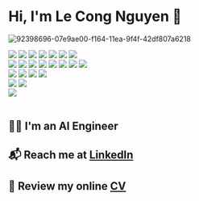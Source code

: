 # Hi, I'm Le Cong Nguyen 👋 

![92398696-07e9ae00-f164-11ea-9f4f-42df807a6218](https://user-images.githubusercontent.com/18329471/143008836-160bb1b4-2289-4476-9777-2d9c75275916.gif)

<div style="clear:both; width: 100%;"> 
  <div id='ai-engineer'>
    <img src="https://img.shields.io/badge/Python-f9d64e.svg?logo=python&style=flat">
    <img src="https://img.shields.io/badge/Git-e2ffa3.svg?logo=git&style=flat">
    <img src="https://img.shields.io/badge/OpenCV-FF0000.svg?logo=opencv&style=flat">
    <img src="https://img.shields.io/badge/PyTorch-80ff00.svg?logo=pytorch&style=flat">
    <img src="https://img.shields.io/badge/TensorFlow-aa4c00.svg?logo=tensorflow&style=flat">
    <img src="https://img.shields.io/badge/ONNX-C51A4A.svg?logo=ONNX&style=flat">
    <img src="https://img.shields.io/badge/TensorRT/TritonInferenceServer-f1ffd3.svg?logo=NVIDIA&style=flat">
  </div>
  <div id='front-end'>
    <img src="https://img.shields.io/badge/HTML5-e2e2e2.svg?logo=html5&style=flat">
    <img src="https://img.shields.io/badge/CSS3-ff8000.svg?logo=css3&style=flat">
    <img src="https://img.shields.io/badge/Bootstrap-563D7C?logo=bootstrap&style=flat&logoColor=white">
    <img src="https://img.shields.io/badge/Sass-CC6699?style=flat&logo=sass&logoColor=white">
    <img src="https://img.shields.io/badge/Javascript-3577c4.svg?logo=javascript&style=flat">
    <img src="https://img.shields.io/badge/jQuery-0769AD?style=flat&logo=jquery&logoColor=white">
    <img src="https://img.shields.io/badge/Redux-593D88?style=flat&logo=redux&logoColor=white">
    <img src="https://img.shields.io/badge/React-1C2400.svg?logo=react&style=flat">
  </div>
  <div id='back-end'>
      <img src="https://img.shields.io/badge/Node.js-dc99f5.svg?logo=node.js&style=flat">
      <img src="https://img.shields.io/badge/Express.js-404D59?style=flat">
      <img src="https://img.shields.io/badge/MongoDB-e1d3ff.svg?logo=mongodb&style=flat">
      <img src="https://img.shields.io/badge/PostgreSQL-faffef.svg?logo=postgresql&style=flat">
  </div>
  <div id='dev-ops'>
    <img src="https://img.shields.io/badge/-Docker-ab3db2.svg?logo=docker&style=flat">
    <img src="https://img.shields.io/badge/-Kubernetes-ffff00.svg?logo=kubernetes&style=flat">
  </div>
  <div id='others'>
    <img src="https://img.shields.io/badge/Axis Communications-d6f2ff.svg">
  </div>
 </div>
<br>

## :sassy_man: I'm an AI Engineer
<!-- ## :mailbox_with_mail: Reach me at [LinkedIn](https://www.linkedin.com/in/nguyen-le-cong-0b1731233/) -->
## :mailbox_with_mail: Reach me at <a href="https://www.linkedin.com/in/nguyen-le-cong-0b1731233/" target="_blank" rel="noopener">LinkedIn</a>
## :page_facing_up:	Review my online <a href="https://nguyenlecong.github.io/Online-CV/" target="_blank" rel="noopener">CV</a>
